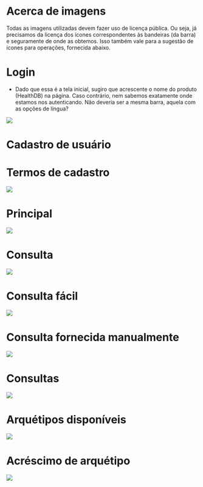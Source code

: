 # Acerca de imagens
Todas as imagens utilizadas devem fazer uso de licença pública. Ou seja, já precisamos da licença dos ícones correspondentes às bandeiras (da barra) e seguramente de onde as obtemos. Isso também vale para a sugestão de ícones para operações, fornecida abaixo.

# Login
- Dado que essa é a tela inicial, sugiro que acrescente o nome do produto (HealthDB) na página. Caso contrário, nem sabemos exatamente onde estamos nos autenticando. Não deveria ser a mesma barra, aquela com as opções de língua?

![](1-login.png)

# Cadastro de usuário


# Termos de cadastro
![](2.1-cadastro-termos.png)

# Principal

![](3-inicio.png)

# Consulta

![](4-consulta.png)

# Consulta fácil
![](4.1-consulta-facil.png)

# Consulta fornecida manualmente

![](4.2-consulta-manual.png)

# Consultas

![](5-consultas-records.png)

# Arquétipos disponíveis
![](6-arquetipos.png)

# Acréscimo de arquétipo
![](7-acrescenta-arquetipos.png)
